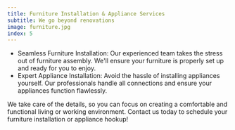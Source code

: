 ```yaml
---
title: Furniture Installation & Appliance Services
subtitle: We go beyond renovations
image: furniture.jpg
index: 5
---
```

- Seamless Furniture Installation: Our experienced team takes the stress out of furniture assembly. We'll ensure your furniture is properly set up and ready for you to enjoy.
- Expert Appliance Installation: Avoid the hassle of installing appliances yourself. Our professionals handle all connections and ensure your appliances function flawlessly.

We take care of the details, so you can focus on creating a comfortable and functional living or working environment.  Contact us today to schedule your furniture installation or appliance hookup!